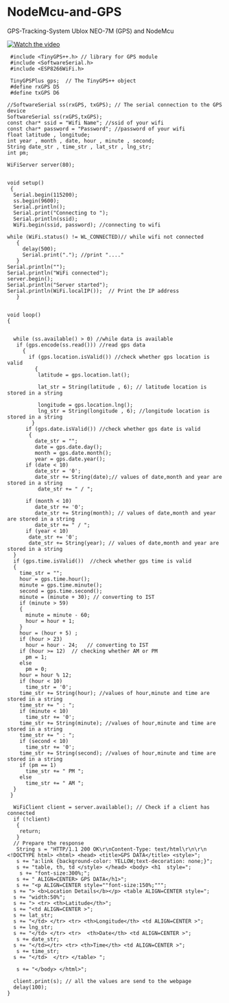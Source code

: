 # NodeMcu-and-GPS
GPS-Tracking-System Ublox NEO-7M (GPS) and NodeMcu 

   [![Watch the video](https://img.youtube.com/vi/9ah-PgeqsfA/0.jpg)](https://youtu.be/9ah-PgeqsfA)
   
     #include <TinyGPS++.h> // library for GPS module
     #include <SoftwareSerial.h>
     #include <ESP8266WiFi.h>

     TinyGPSPlus gps;  // The TinyGPS++ object
     #define rxGPS D5
     #define txGPS D6
     
    //SoftwareSerial ss(rxGPS, txGPS); // The serial connection to the GPS device
    SoftwareSerial ss(rxGPS,txGPS);
    const char* ssid = "Wifi Name"; //ssid of your wifi
    const char* password = "Password"; //password of your wifi
    float latitude , longitude;
    int year , month , date, hour , minute , second;
    String date_str , time_str , lat_str , lng_str;
    int pm;
    
    WiFiServer server(80);
    
    
    void setup()
     {
      Serial.begin(115200);
      ss.begin(9600);
      Serial.println();
      Serial.print("Connecting to ");
      Serial.println(ssid);
      WiFi.begin(ssid, password); //connecting to wifi
 
    while (WiFi.status() != WL_CONNECTED)// while wifi not connected
       {
         delay(500);
         Serial.print("."); //print "...."
       }
    Serial.println("");
    Serial.println("WiFi connected");
    server.begin();
    Serial.println("Server started");
    Serial.println(WiFi.localIP());  // Print the IP address
       }


    void loop()
    {
   
  
      while (ss.available() > 0) //while data is available
       if (gps.encode(ss.read())) //read gps data
         {
           if (gps.location.isValid()) //check whether gps location is valid
             {
              latitude = gps.location.lat();
 
              lat_str = String(latitude , 6); // latitude location is stored in a string
       
              longitude = gps.location.lng();
              lng_str = String(longitude , 6); //longitude location is stored in a string
            }
          if (gps.date.isValid()) //check whether gps date is valid
           {
             date_str = "";
             date = gps.date.day();
             month = gps.date.month();
             year = gps.date.year();
          if (date < 10)
             date_str = '0';
             date_str += String(date);// values of date,month and year are stored in a string
              date_str += " / ";

          if (month < 10)
             date_str += '0';
             date_str += String(month); // values of date,month and year are stored in a string
             date_str += " / ";
          if (year < 10)
           date_str += '0';
           date_str += String(year); // values of date,month and year are stored in a string
      }
      if (gps.time.isValid())  //check whether gps time is valid
      {
        time_str = "";
        hour = gps.time.hour();
        minute = gps.time.minute();
        second = gps.time.second();
        minute = (minute + 30); // converting to IST
        if (minute > 59)
        {
          minute = minute - 60;
          hour = hour + 1;
        }
        hour = (hour + 5) ;
        if (hour > 23)
          hour = hour - 24;   // converting to IST
        if (hour >= 12)  // checking whether AM or PM
          pm = 1;
        else
          pm = 0;
        hour = hour % 12;
        if (hour < 10)
          time_str = '0';
        time_str += String(hour); //values of hour,minute and time are stored in a string
        time_str += " : ";
        if (minute < 10)
          time_str += '0';
        time_str += String(minute); //values of hour,minute and time are stored in a string
        time_str += " : ";
        if (second < 10)
          time_str += '0';
        time_str += String(second); //values of hour,minute and time are stored in a string
        if (pm == 1)
          time_str += " PM ";
        else
          time_str += " AM ";
      }
     }
 
      WiFiClient client = server.available(); // Check if a client has connected
      if (!client)
       {
        return;
       }
      // Prepare the response
       String s = "HTTP/1.1 200 OK\r\nContent-Type: text/html\r\n\r\n <!DOCTYPE html> <html> <head> <title>GPS DATA</title> <style>";
       s += "a:link {background-color: YELLOW;text-decoration: none;}";
       s += "table, th, td </style> </head> <body> <h1  style=";
        s += "font-size:300%;";
       s += " ALIGN=CENTER> GPS DATA</h1>";
       s += "<p ALIGN=CENTER style=""font-size:150%;""";
      s += "> <b>Location Details</b></p> <table ALIGN=CENTER style=";
      s += "width:50%";
      s += "> <tr> <th>Latitude</th>";
      s += "<td ALIGN=CENTER >";
      s += lat_str;
      s += "</td> </tr> <tr> <th>Longitude</th> <td ALIGN=CENTER >";
      s += lng_str;
      s += "</td> </tr> <tr>  <th>Date</th> <td ALIGN=CENTER >";
       s += date_str;
      s += "</td></tr> <tr> <th>Time</th> <td ALIGN=CENTER >";
       s += time_str;
      s += "</td>  </tr> </table> ";
 
       s += "</body> </html>";

      client.print(s); // all the values are send to the webpage
      delay(100);
    }
